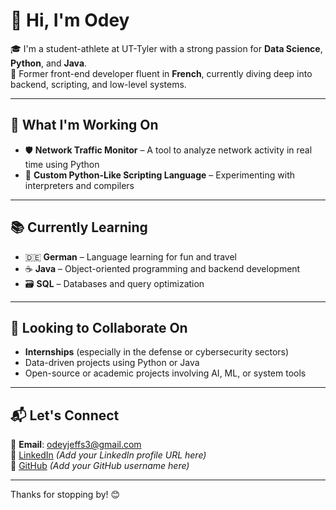 # 👋 Hi, I'm Odey

🎓 I'm a student-athlete at UT-Tyler with a strong passion for **Data Science**, **Python**, and **Java**.  
🧠 Former front-end developer fluent in **French**, currently diving deep into backend, scripting, and low-level systems.

---

## 🚀 What I'm Working On

- 🛡️ **Network Traffic Monitor** – A tool to analyze network activity in real time using Python
- 🧩 **Custom Python-Like Scripting Language** – Experimenting with interpreters and compilers

---

## 📚 Currently Learning

- 🇩🇪 **German** – Language learning for fun and travel
- ☕ **Java** – Object-oriented programming and backend development
- 🗃️ **SQL** – Databases and query optimization

---

## 🤝 Looking to Collaborate On

- **Internships** (especially in the defense or cybersecurity sectors)
- Data-driven projects using Python or Java
- Open-source or academic projects involving AI, ML, or system tools

---

## 📬 Let's Connect

📧 **Email**: odeyjeffs3@gmail.com  
🔗 [LinkedIn](https://www.linkedin.com/in/your-profile) *(Add your LinkedIn profile URL here)*  
🐙 [GitHub](https://github.com/yourusername) *(Add your GitHub username here)*

---

Thanks for stopping by! 😊

<!--
**Odey340/Odey340** is a ✨ _special_ ✨ repository because its `README.md` (this file) appears on your GitHub profile.

Here are some ideas to get you started:

- 🔭 I’m currently working on ...
- 🌱 I’m currently learning ...
- 👯 I’m looking to collaborate on ...
- 🤔 I’m looking for help with ...
- 💬 Ask me about ...
- 📫 How to reach me: ...
- 😄 Pronouns: ...
- ⚡ Fun fact: ...
-->
